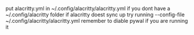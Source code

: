 put alacritty.yml in ~/.config/alacritty/alacritty.yml
if you dont have a ~/.config/alacritty folder
if alacritty doest sync up try running --config-file ~/.config/alacritty/alacritty.yml
remember to diable pywal if you are running it
